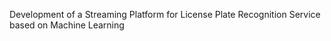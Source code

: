 Development of a Streaming Platform for License Plate Recognition Service based on Machine Learning 
